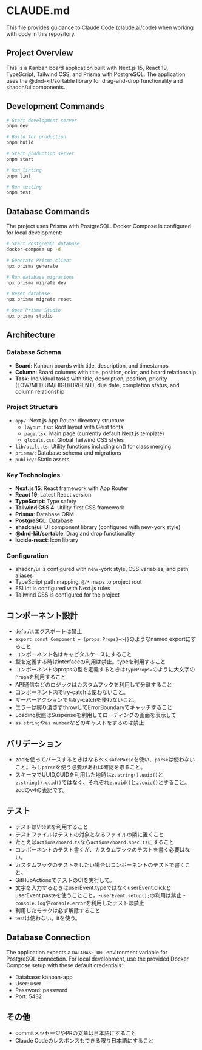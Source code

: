 # CLAUDE.md

This file provides guidance to Claude Code (claude.ai/code) when working with code in this repository.

## Project Overview

This is a Kanban board application built with Next.js 15, React 19, TypeScript, Tailwind CSS, and Prisma with PostgreSQL. The application uses the @dnd-kit/sortable library for drag-and-drop functionality and shadcn/ui components.

## Development Commands

```bash
# Start development server
pnpm dev

# Build for production
pnpm build

# Start production server
pnpm start

# Run linting
pnpm lint

# Run testing
pnpm test
```

## Database Commands

The project uses Prisma with PostgreSQL. Docker Compose is configured for local development:

```bash
# Start PostgreSQL database
docker-compose up -d

# Generate Prisma client
npx prisma generate

# Run database migrations
npx prisma migrate dev

# Reset database
npx prisma migrate reset

# Open Prisma Studio
npx prisma studio
```

## Architecture

### Database Schema

- **Board**: Kanban boards with title, description, and timestamps
- **Column**: Board columns with title, position, color, and board relationship
- **Task**: Individual tasks with title, description, position, priority (LOW/MEDIUM/HIGH/URGENT), due date, completion status, and column relationship

### Project Structure

- `app/`: Next.js App Router directory structure
  - `layout.tsx`: Root layout with Geist fonts
  - `page.tsx`: Main page (currently default Next.js template)
  - `globals.css`: Global Tailwind CSS styles
- `lib/utils.ts`: Utility functions including cn() for class merging
- `prisma/`: Database schema and migrations
- `public/`: Static assets

### Key Technologies

- **Next.js 15**: React framework with App Router
- **React 19**: Latest React version
- **TypeScript**: Type safety
- **Tailwind CSS 4**: Utility-first CSS framework
- **Prisma**: Database ORM
- **PostgreSQL**: Database
- **shadcn/ui**: UI component library (configured with new-york style)
- **@dnd-kit/sortable**: Drag and drop functionality
- **lucide-react**: Icon library

### Configuration

- shadcn/ui is configured with new-york style, CSS variables, and path aliases
- TypeScript path mapping: `@/*` maps to project root
- ESLint is configured with Next.js rules
- Tailwind CSS is configured for the project

## コンポーネント設計

- `default`エクスポートは禁止
- `export const Component = (props:Props)=>{}`のようなnamed exportにすること
- コンポーネント名はキャピタルケースにすること
- 型を定義する時はinterfaceの利用は禁止。typeを利用すること
- コンポーネントのpropsの型を定義するときは`typeProps=`のように大文字の`Props`を利用すること
- API通信などのロジックはカスタムフックを利用して分離すること
- コンポーネント内でtry-catchは使わないこと。
- サーバーアクションでもtry-catchを使わないこと。
- エラーは握り潰さずthrowしてErrorBoundaryでキャッチすること
- Loading状態はSuspenseを利用してローディングの画面を表示して
- `as string`や`as number`などのキャストをするのは禁止

## バリデーション

- zodを使ってパースするときはなるべく`safeParse`を使い、`parse`は使わないこと。もし`parse`を使う必要があれば確認を取ること。
- スキーマでUUID,CUIDを利用した地時は`z.string().uuid()`と`z.string().cuid()`ではなく、それぞれ`z.uuid()`と`z.cuid()`とすること。zodのv4の表記です。

## テスト

- テストはVitestを利用すること
- テストファイルはテストの対象となるファイルの隣に置くこと
- たとえば`actions/board.ts`なら`actions/board.spec.ts`にすること
- コンポーネントのテスト書くが、カスタムフックのテストを書く必要はない。
- カスタムフックのテストをしたい場合はコンポーネントのテストで書くこと。
- GitHubActionsでテストのCIを実行して。
- 文字を入力するときはuserEvent.typeではなくuserEvent.clickとuserEvent.pasteを使うことこと。-`userEvent.setup();`の利用は禁止 -`console.log`や`console.error`を利用したテストは禁止
- 利用したモックは必ず解除すること
- testは使わない。itを使う。

## Database Connection

The application expects a `DATABASE_URL` environment variable for PostgreSQL connection. For local development, use the provided Docker Compose setup with these default credentials:

- Database: kanban-app
- User: user
- Password: password
- Port: 5432

## その他

- commitメッセージやPRの文章は日本語にすること
- Claude Codeのレスポンスもできる限り日本語にすること
